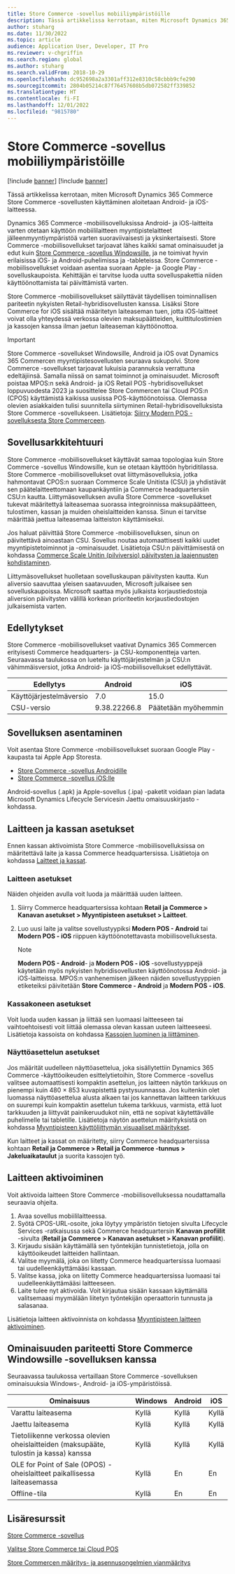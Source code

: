 ```yaml
---
title: Store Commerce ‑sovellus mobiiliympäristöille
description: Tässä artikkelissa kerrotaan, miten Microsoft Dynamics 365 Commerce Store Commerce -sovelluksen käyttäminen aloitetaan Android- ja iOS-laitteessa.
author: stuharg
ms.date: 11/30/2022
ms.topic: article
audience: Application User, Developer, IT Pro
ms.reviewer: v-chgriffin
ms.search.region: global
ms.author: stuharg
ms.search.validFrom: 2018-10-29
ms.openlocfilehash: dc952698a2a3301aff312e8310c58cbbb9cfe290
ms.sourcegitcommit: 2804b05214c87f76457608b5db072582ff339852
ms.translationtype: HT
ms.contentlocale: fi-FI
ms.lasthandoff: 12/01/2022
ms.locfileid: "9815780"
---
```

# <a name="store-commerce-app-for-mobile-platforms"></a>Store Commerce ‑sovellus mobiiliympäristöille

[!include [banner](../includes/banner.md)]
[!include [banner](../includes/preview-banner.md)]

Tässä artikkelissa kerrotaan, miten Microsoft Dynamics 365 Commerce Store Commerce -sovellusten käyttäminen aloitetaan Android- ja iOS-laitteessa.

Dynamics 365 Commerce -mobiilisovelluksissa Android- ja iOS-laitteita varten otetaan käyttöön mobiililaitteen myyntipistelaitteet jälleenmyyntiympäristöä varten suoraviivaisesti ja yksinkertaisesti. Store Commerce -mobiilisovellukset tarjoavat lähes kaikki samat ominaisuudet ja edut kuin [Store Commerce -sovellus Windowsille](store-commerce.md), ja ne toimivat hyvin erilaisissa iOS- ja Android-puhelimissa ja -tableteissa. Store Commerce -mobiilisovellukset voidaan asentaa suoraan Apple- ja Google Play -sovelluskaupoista. Kehittäjän ei tarvitse luoda uutta sovelluspakettia niiden käyttöönottamista tai päivittämistä varten. 

Store Commerce -mobiilisovellukset säilyttävät täydellisen toiminnallisen pariteetin nykyisten Retail-hybridisovellusten kanssa. Lisäksi Store Commerce for iOS sisältää määritetyn laiteaseman tuen, jotta iOS-laitteet voivat olla yhteydessä verkossa olevien maksupäätteiden, kuittitulostimien ja kassojen kanssa ilman jaetun laiteaseman käyttöönottoa. 

> [!IMPORTANT]
> Store Commerce -sovellukset Windowsille, Android ja iOS ovat Dynamics 365 Commercen myyntipistesovellusten seuraava sukupolvi. Store Commerce -sovellukset tarjoavat lukuisia parannuksia verrattuna edeltäjiinsä. Samalla niissä on samat toiminnot ja ominaisuudet. Microsoft poistaa MPOS:n sekä Android- ja iOS Retail POS -hybridisovellukset loppuvuodesta 2023 ja suosittelee Store Commercen tai Cloud POS:n (CPOS) käyttämistä kaikissa uusissa POS-käyttöönotoissa. Olemassa olevien asiakkaiden tulisi suunnitella siirtyminen Retail-hybridisovelluksista Store Commerce -sovellukseen. Lisätietoja: [Siirry Modern POS -sovelluksesta Store Commerceen](pos-extension/migrate-mpos-store-commerce.md). 

## <a name="app-architecture"></a>Sovellusarkkitehtuuri

Store Commerce -mobiilisovellukset käyttävät samaa topologiaa kuin Store Commerce -sovellus Windowsille, kun se otetaan käyttöön hybriditilassa. Store Commerce -mobiilisovellukset ovat liittymäsovelluksia, jotka hahmontavat CPOS:n suoraan Commerce Scale Unitista (CSU) ja yhdistävät sen päätelaitteettomaan kaupankäyntiin ja Commerce headquartersiin CSU:n kautta. Liittymäsovelluksen avulla Store Commerce -sovellukset tukevat määritettyä laiteasemaa suorassa integroinnissa maksupäätteen, tulostimen, kassan ja muiden oheislaitteiden kanssa. Sinun ei tarvitse määrittää jaettua laiteasemaa laitteiston käyttämiseksi. 

Jos haluat päivittää Store Commerce -mobiilisovelluksen, sinun on päivitettävä ainoastaan CSU. Sovellus noutaa automaattisesti kaikki uudet myyntipistetoiminnot ja -ominaisuudet. Lisätietoja CSU:n päivittämisestä on kohdassa [Commerce Scale Unitin (pilviversio) päivitysten ja laajennusten kohdistaminen](../../fin-ops-core/dev-itpro/deployment/update-retail-channel.md).

Liittymäsovellukset huolletaan sovelluskaupan päivitysten kautta. Kun aliversio saavuttaa yleisen saatavuuden, Microsoft julkaisee sen sovelluskaupoissa. Microsoft saattaa myös julkaista korjaustiedostoja aliversion päivitysten välillä korkean prioriteetin korjaustiedostojen julkaisemista varten.

## <a name="prerequisites"></a>Edellytykset

Store Commerce -mobiilisovellukset vaativat Dynamics 365 Commercen erityisesti Commerce headquarters- ja CSU-komponentteja varten. Seuraavassa taulukossa on lueteltu käyttöjärjestelmän ja CSU:n vähimmäisversiot, jotka Android- ja iOS-mobiilisovellukset edellyttävät. 

| Edellytys | Android      | iOS  |
| ------------ | ------------ | ---- |
| Käyttöjärjestelmäversio   | 7.0          | 15.0 |
| CSU-versio  | 9.38.22266.8 | Päätetään myöhemmin  |

## <a name="install-the-app"></a>Sovelluksen asentaminen

Voit asentaa Store Commerce -mobiilisovellukset suoraan Google Play -kaupasta tai Apple App Storesta. 

- [Store Commerce -sovellus Androidille](https://aka.ms/storecommerceandroid)
- [Store Commerce -sovellus iOS:lle](https://aka.ms/storecommerceios)

Android-sovellus (.apk) ja Apple-sovellus (.ipa) -paketit voidaan pian ladata Microsoft Dynamics Lifecycle Servicesin Jaettu omaisuuskirjasto -kohdassa. 

## <a name="device-and-register-setup"></a>Laitteen ja kassan asetukset

Ennen kassan aktivoimista Store Commerce -mobiilisovelluksissa on määritettävä laite ja kassa Commerce headquartersissa. Lisätietoja on kohdassa [Laitteet ja kassat](../implementation-considerations-devices.md). 

### <a name="device-setup"></a>Laitteen asetukset

Näiden ohjeiden avulla voit luoda ja määrittää uuden laitteen.

1. Siirry Commerce headquartersissa kohtaan **Retail ja Commerce \> Kanavan asetukset \> Myyntipisteen asetukset \> Laitteet**. 
1. Luo uusi laite ja valitse sovellustyypiksi **Modern POS - Android** tai **Modern POS - iOS** riippuen käyttöönotettavasta mobiilisovelluksesta. 

    > [!NOTE] 
    > **Modern POS - Android**- ja **Modern POS - iOS** -sovellustyyppejä käytetään myös nykyisten hybridisovellusten käyttöönotossa Android- ja iOS-laitteissa. MPOS:n vanhenemisen jälkeen näiden sovellustyyppien etiketeiksi päivitetään **Store Commerce - Android** ja **Modern POS - iOS**. 

### <a name="register-setup"></a>Kassakoneen asetukset

Voit luoda uuden kassan ja liittää sen luomaasi laitteeseen tai vaihtoehtoisesti voit liittää olemassa olevan kassan uuteen laitteeseesi. Lisätietoja kassoista on kohdassa [Kassojen luominen ja liittäminen](../tasks/create-associate-registers.md).

### <a name="screen-layout-setup"></a>Näyttöasettelun asetukset

Jos määrität uudelleen näyttöasettelua, joka sisällytettiin Dynamics 365 Commerce -käyttöoikeuden esittelytietoihin, Store Commerce -sovellus valitsee automaattisesti kompaktin asettelun, jos laitteen näytön tarkkuus on pienempi kuin 480 &times; 853 kuvapistettä pystysuunnassa. Jos kuitenkin olet luomassa näyttöasettelua alusta alkaen tai jos kannettavan laitteen tarkkuus on suurempi kuin kompaktin asettelun tukema tarkkuus, varmista, että luot tarkkuuden ja liittyvät painikeruudukot niin, että ne sopivat käytettävälle puhelimelle tai tabletille. Lisätietoja näytön asettelun määrityksistä on kohdassa [Myyntipisteen käyttöliittymän visuaaliset määritykset](../pos-screen-layouts.md). 

Kun laitteet ja kassat on määritetty, siirry Commerce headquartersissa kohtaan **Retail ja Commerce \> Retail ja Commerce -tunnus \> Jakeluaikataulut** ja suorita kassojen työ.

## <a name="activate-a-device"></a>Laitteen aktivoiminen

Voit aktivoida laitteen Store Commerce -mobiilisovelluksessa noudattamalla seuraavia ohjeita.

1. Avaa sovellus mobiililaitteessa.
1. Syötä CPOS-URL-osoite, joka löytyy ympäristön tietojen sivulta Lifecycle Services -ratkaisussa sekä Commerce headquartersin **Kanavan profiilit** -sivulta (**Retail ja Commerce \> Kanavan asetukset \> Kanavan profiilit**).
1. Kirjaudu sisään käyttämällä sen työntekijän tunnistetietoja, jolla on käyttöoikeudet laitteiden hallintaan.
1. Valitse myymälä, joka on liitetty Commerce headquartersissa luomaasi tai uudelleenkäyttämääsi kassaan.
1. Valitse kassa, joka on liitetty Commerce headquartersissa luomaasi tai uudelleenkäyttämääsi laitteeseen.
1. Laite tulee nyt aktivoida. Voit kirjautua sisään kassaan käyttämällä valitsemaasi myymälään liitetyn työntekijän operaattorin tunnusta ja salasanaa. 

Lisätietoja laitteen aktivoinnista on kohdassa [Myyntipisteen laitteen aktivoiminen](retail-device-activation.md#activate-a-modern-pos-or-cloud-pos-device-by-using-guided-activation).

## <a name="feature-parity-with-store-commerce-for-windows"></a>Ominaisuuden pariteetti Store Commerce Windowsille -sovelluksen kanssa

Seuraavassa taulukossa vertaillaan Store Commerce -sovelluksen ominaisuuksia Windows-, Android- ja iOS-ympäristöissä.

| Ominaisuus                                                                               | Windows | Android | iOS |
| ------------------------------------------------------------------------------------- | ------- | ------- | --- |
| Varattu laiteasema                                                            | Kyllä     | Kyllä     | Kyllä |
| Jaettu laiteasema                                                               | Kyllä     | Kyllä     | Kyllä |
| Tietoliikenne verkossa olevien oheislaitteiden (maksupääte, tulostin ja kassa) kanssa | Kyllä     | Kyllä     | Kyllä |
| OLE for Point of Sale (OPOS) -oheislaitteet paikallisessa laiteasemassa             | Kyllä     | En      | En  |
| Offline-tila                                                                          | Kyllä     | En      | En  |

## <a name="additional-resources"></a>Lisäresurssit

[Store Commerce -sovellus](store-commerce.md)

[Valitse Store Commerce tai Cloud POS](../mpos-or-cpos.md)

[Store Commercen määritys- ja asennusongelmien vianmääritys](../troubleshoot/store-commerce-setup-installation.md)
